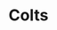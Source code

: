 ---
title: Colts
crosslinks:
- youtubefactsbot
- nfl
- NFL_Draft
- youtubot
- MassdropBot
- Texans
- livven
- nflstreams
- u_imguralbumbot
- eagles
- anti_gif_bot
- CoalitionAgainstEvil
- AskReddit
- tmsbmeta
- nfl_draft
- autourbanbot
- pavers
- LosAngelesRams
- Tennesseetitans
- EvilLeagueOfEvil
---